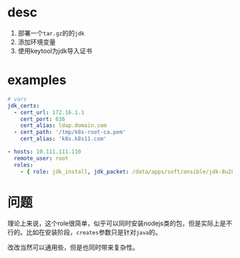# desc

1. 部署一个`tar.gz`的的`jdk`
2. 添加环境变量
3. 使用keytool为jdk导入证书



# examples

```yaml
# vars
jdk_certs:
  - cert_url: 172.16.1.1
    cert_port: 636
    cert_alias: ldap.domain.com
  - cert_path: '/tmp/k8s-root-ca.pem'
    cert_alias: 'k8s.k8s11.com'

- hosts: 10.111.111.110
  remote_user: root
  roles:
    - { role: jdk_install, jdk_packet: /data/apps/soft/ansible/jdk-8u281-linux-x64.tar.gz }
```

# 问题
理论上来说，这个role很简单，似乎可以同时安装nodejs类的包，但是实际上是不行的。比如在安装阶段，`creates`参数只是针对`java`的。

改改当然可以通用些，但是也同时带来复杂性。

